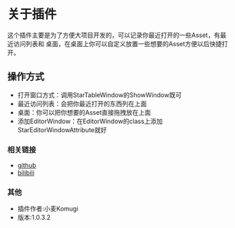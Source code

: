 #  **关于插件**

这个插件主要是为了方便大项目开发的，可以记录你最近打开的一些Asset，有最近访问列表和
桌面，在桌面上你可以自定义放置一些想要的Asset方便以后快捷打开。

## 操作方式
* 打开窗口方式：调用StarTableWindow的ShowWindow既可
* 最近访问列表：会把你最近打开的东西列在上面
* 桌面：你可以把你想要的Asset直接拖拽放在上面
* 添加EditorWindow：在EditorWindow的class上添加StarEditorWindowAttribute就好

### 相关链接 
* [github](https://github.com/imwheat/StarTableUnity)
* [bilibili](https://space.bilibili.com/40392192)

### 其他

* 插件作者:小麦Komugi 
* 版本:1.0.3.2
